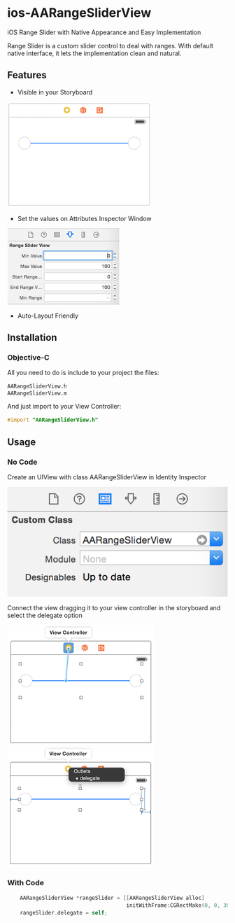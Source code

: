 # ios-AARangeSliderView
iOS Range Slider with Native Appearance and Easy Implementation

Range Slider is a custom slider control to deal with ranges. With default native interface, it lets the implementation clean and natural.

## Features
* Visible in your Storyboard

![storyboard](https://github.com/allanalves/ios-AARangeSliderView/blob/master/Images/rangeslider.png?raw=true)

* Set the values on Attributes Inspector Window
 
![inspector](https://github.com/allanalves/ios-AARangeSliderView/blob/master/Images/inspector.png?raw=true)

* Auto-Layout Friendly


## Installation

### Objective-C
All you need to do is include to your project the files:

```files
AARangeSliderView.h
AARangeSliderView.m
```

And just import to your View Controller:

```objective-c
#import "AARangeSliderView.h"
```

## Usage

### No Code

Create an UIView with class AARangeSliderView in Identity Inspector

![identity](https://github.com/allanalves/ios-AARangeSliderView/blob/master/Images/identity.png?raw=true)

Connect the view dragging it to your view controller in the storyboard and select the delegate option

![outlet](https://github.com/allanalves/ios-AARangeSliderView/blob/master/Images/outlet.png?raw=true)
![delegate](https://github.com/allanalves/ios-AARangeSliderView/blob/master/Images/delegate.png?raw=true)

### With Code

```objective-c
    AARangeSliderView *rangeSlider = [[AARangeSliderView alloc]
                                      initWithFrame:CGRectMake(0, 0, 300, 50)];
    rangeSlider.delegate = self;
```
